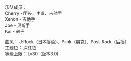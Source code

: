 乐队成员：  
Cherry - 团长，主唱，吉他手  
Xenon - 吉他手  
Joe - 贝斯手  
Kai - 鼓手  

曲风： J-Rock（日本摇滚）、Punk（朋克）、Post-Rock（后摇）  
主题色： 深红色  
等级上限： Lv30（版本3.0)  